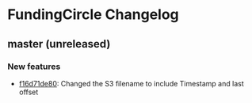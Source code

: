 # FundingCircle Changelog

## master (unreleased)  
###  New features  
  * [f16d71de80](https://github.com/FundingCircle/bifrost/commit/f16d71de8082f7816285b01e3d5ddcaddc5782a8): Changed the S3 filename to include Timestamp and last offset

